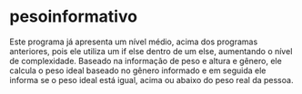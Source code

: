 # pesoinformativo
Este programa já apresenta um nível médio, acima dos programas anteriores, pois ele utiliza um if else dentro de um else, aumentando o nível de complexidade. Baseado na informação de peso e altura e gênero, ele calcula o peso ideal baseado no gênero informado e em seguida ele informa se o peso ideal está igual, acima ou abaixo do peso real da pessoa.
